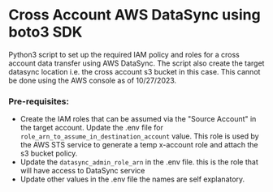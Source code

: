 
# Cross Account AWS DataSync using boto3 SDK


Python3 script to set up the required IAM policy and roles for a cross account data transfer using AWS DataSync. The script also create the target datasync location i.e. the cross account s3 bucket in this case. This cannot be done using the AWS console as of 10/27/2023.


### Pre-requisites:
- Create the IAM roles that can be assumed via the "Source Account" in the target account. Update the .env file for `role_arn_to_assume_in_destination_account` value. This role is used by the AWS STS service to generate a temp x-account role and attach the s3 bucket policy.
- Update the `datasync_admin_role_arn` in the .env file. this is the role that will have access to DataSync service
- Update other values in the .env file the names are self explanatory.



